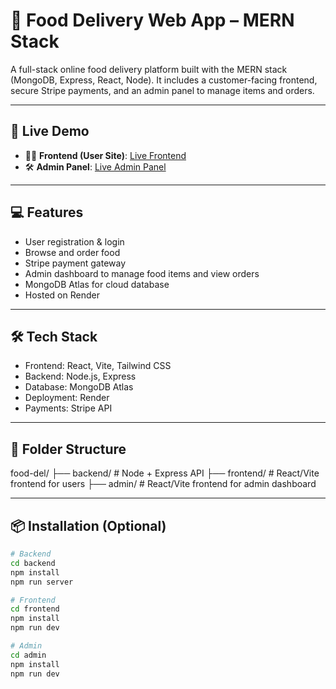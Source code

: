 # 🍕 Food Delivery Web App – MERN Stack

A full-stack online food delivery platform built with the MERN stack (MongoDB, Express, React, Node). It includes a customer-facing frontend, secure Stripe payments, and an admin panel to manage items and orders.

---

## 🚀 Live Demo

- 🧑‍🍳 **Frontend (User Site)**: [Live Frontend](https://food-delivery-mern-full-stack-project-k4sh.onrender.com)
- 🛠️ **Admin Panel**: [Live Admin Panel](https://food-delivery-mern-full-stack-project-rphm.onrender.com)

---

## 💻 Features

- User registration & login
- Browse and order food
- Stripe payment gateway
- Admin dashboard to manage food items and view orders
- MongoDB Atlas for cloud database
- Hosted on Render

---

## 🛠️ Tech Stack

- Frontend: React, Vite, Tailwind CSS
- Backend: Node.js, Express
- Database: MongoDB Atlas
- Deployment: Render
- Payments: Stripe API

---

## 📂 Folder Structure

food-del/
├── backend/ # Node + Express API
├── frontend/ # React/Vite frontend for users
├── admin/ # React/Vite frontend for admin dashboard


---

## 📦 Installation (Optional)

```bash
# Backend
cd backend
npm install
npm run server

# Frontend
cd frontend
npm install
npm run dev

# Admin
cd admin
npm install
npm run dev


